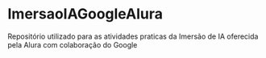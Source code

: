 # ImersaoIAGoogleAlura
 Repositório utilizado para as atividades praticas da Imersão de IA oferecida pela Alura com colaboração do Google
